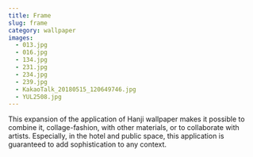 ```yaml
---
title: Frame
slug: frame
category: wallpaper
images:
  - 013.jpg
  - 016.jpg
  - 134.jpg
  - 231.jpg
  - 234.jpg
  - 239.jpg
  - KakaoTalk_20180515_120649746.jpg
  - YUL2508.jpg
---
```


This expansion of  the application of Hanji wallpaper makes it possible to combine it, collage-fashion, with other materials, or to collaborate with artists. Especially, in the hotel and public space, this application is  guaranteed to add sophistication to any context.